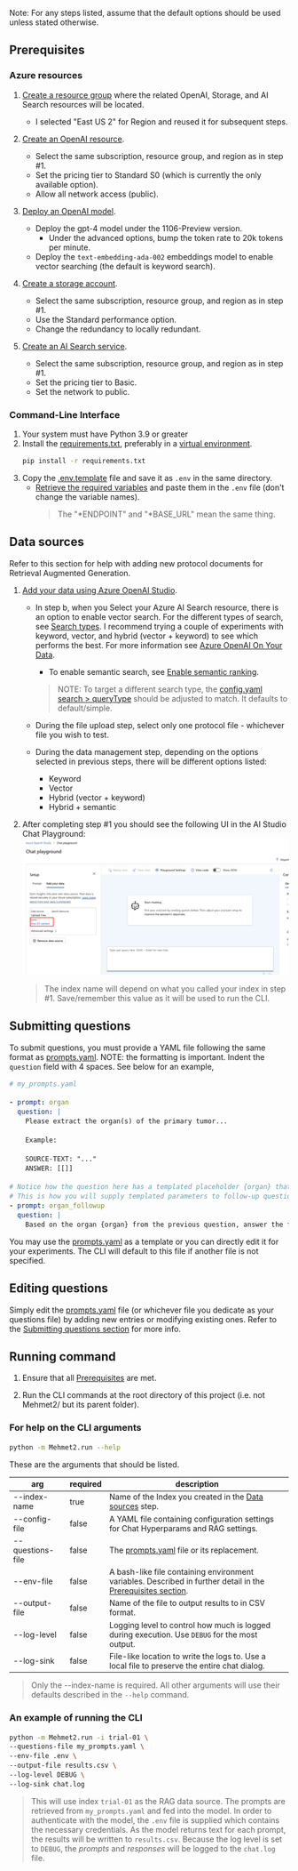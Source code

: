 Note: For any steps listed, assume that the default options should be used unless stated otherwise.

## Prerequisites

### Azure resources

1. [Create a resource group](https://learn.microsoft.com/en-us/azure/azure-resource-manager/management/manage-resource-groups-portal#create-resource-groups) where the related OpenAI, Storage, and AI Search resources will be located.

   - I selected "East US 2" for Region and reused it for subsequent steps.

2. [Create an OpenAI resource](https://learn.microsoft.com/en-us/azure/ai-services/openai/how-to/create-resource?pivots=web-portal#create-a-resource).

   - Select the same subscription, resource group, and region as in step #1.
   - Set the pricing tier to Standard S0 (which is currently the only available option).
   - Allow all network access (public).

3. [Deploy an OpenAI model](https://learn.microsoft.com/en-us/azure/ai-services/openai/how-to/create-resource?pivots=web-portal#deploy-a-model).

   - Deploy the gpt-4 model under the 1106-Preview version.
     - Under the advanced options, bump the token rate to 20k tokens per minute.
   - Deploy the `text-embedding-ada-002` embeddings model to enable vector searching (the default is keyword search).

4. [Create a storage account](https://learn.microsoft.com/en-us/azure/storage/common/storage-account-create?tabs=azure-portal).

   - Select the same subscription, resource group, and region as in step #1.
   - Use the Standard performance option.
   - Change the redundancy to locally redundant.

5. [Create an AI Search service](https://learn.microsoft.com/en-us/azure/search/search-create-service-portal).

   - Select the same subscription, resource group, and region as in step #1.
   - Set the pricing tier to Basic.
   - Set the network to public.

### Command-Line Interface

1. Your system must have Python 3.9 or greater
2. Install the [requirements.txt](requirements.txt), preferably in a [virtual environment](https://docs.python.org/3.9/library/venv.html).
   ```bash
   pip install -r requirements.txt
   ```
3. Copy the [.env.template](.env.template) file and save it as `.env` in the same directory.
   - [Retrieve the required variables](https://learn.microsoft.com/en-us/azure/ai-services/openai/use-your-data-quickstart?tabs=command-line%2Cpython&pivots=programming-language-python#retrieve-required-variables) and paste them in the `.env` file (don't change the variable names).
     > The "*ENDPOINT" and "*BASE_URL" mean the same thing.

## Data sources

Refer to this section for help with adding new protocol documents for Retrieval Augmented Generation.

1. [Add your data using Azure OpenAI Studio](https://learn.microsoft.com/en-us/azure/ai-services/openai/use-your-data-quickstart?tabs=command-line%2Cpython&pivots=programming-language-studio#add-your-data-using-azure-openai-studio).

   - In step b, when you Select your Azure AI Search resource, there is an option to enable vector search. For the different types of search, see [Search types](https://learn.microsoft.com/en-us/azure/ai-services/openai/concepts/use-your-data?tabs=ai-search#search-types). I recommend trying a couple of experiments with keyword, vector, and hybrid (vector + keyword) to see which performs the best. For more information see [Azure OpenAI On Your Data](https://learn.microsoft.com/en-us/azure/ai-services/openai/concepts/use-your-data?tabs=file-upload).

     - To enable semantic search, see [Enable semantic ranking](https://learn.microsoft.com/en-us/azure/search/semantic-how-to-enable-disable?tabs=enable-portal#enable-semantic-ranking).

     > NOTE: To target a different search type, the [config.yaml search > queryType](config.yaml) should be adjusted to match. It defaults to default/simple.

   - During the file upload step, select only one protocol file - whichever file you wish to test.
   - During the data management step, depending on the options selected in previous steps, there will be different options listed:
     - Keyword
     - Vector
     - Hybrid (vector + keyword)
     - Hybrid + semantic

2. After completing step #1 you should see the following UI in the AI Studio Chat Playground:
   ![](./assets/chat_playground_data_sources.png)
   > The index name will depend on what you called your index in step #1. Save/remember this value as it will be used to run the CLI.

## Submitting questions

To submit questions, you must provide a YAML file following the same format as [prompts.yaml](prompts.yaml). NOTE: the formatting is important. Indent the `question` field with 4 spaces. See below for an example,

```yaml
# my_prompts.yaml

- prompt: organ
  question: |
    Please extract the organ(s) of the primary tumor...

    Example:

    SOURCE-TEXT: "..."
    ANSWER: [[]]

# Notice how the question here has a templated placeholder {organ} that matches the `prompt` value in the previous question.
# This is how you will supply templated parameters to follow-up questions. In short, the `prompt` value must match the placeholder value.
- prompt: organ_followup
  question: |
    Based on the organ {organ} from the previous question, answer the following question...
```

You may use the [prompts.yaml](prompts.yaml) as a template or you can directly edit it for your experiments. The CLI will default to this file if another file is not specified.

## Editing questions

Simply edit the [prompts.yaml](prompts.yaml) file (or whichever file you dedicate as your questions file) by adding new entries or modifying existing ones. Refer to the [Submitting questions section](#submitting-questions) for more info.

## Running command

1. Ensure that all [Prerequisites](#prerequisites) are met.

2. Run the CLI commands at the root directory of this project (i.e. not Mehmet2/ but its parent folder).

### For help on the CLI arguments

```bash
python -m Mehmet2.run --help
```

These are the arguments that should be listed.

| arg              | required | description                                                                                                                             |
| ---------------- | -------- | --------------------------------------------------------------------------------------------------------------------------------------- |
| --index-name     | true     | Name of the Index you created in the [Data sources](#data-sources) step.                                                                |
| --config-file    | false    | A YAML file containing configuration settings for Chat Hyperparams and RAG settings.                                                    |
| --questions-file | false    | The [prompts.yaml](prompts.yaml) file or its replacement.                                                                               |
| --env-file       | false    | A bash-like file containing environment variables. Described in further detail in the [Prerequisites section](#command-line-interface). |
| --output-file    | false    | Name of the file to output results to in CSV format.                                                                                    |
| --log-level      | false    | Logging level to control how much is logged during execution. Use `DEBUG` for the most output.                                          |
| --log-sink       | false    | File-like location to write the logs to. Use a local file to preserve the entire chat dialog.                                           |

> Only the --index-name is required. All other arguments will use their defaults described in the `--help` command.

### An example of running the CLI

```bash
python -m Mehmet2.run -i trial-01 \
--questions-file my_prompts.yaml \
--env-file .env \
--output-file results.csv \
--log-level DEBUG \
--log-sink chat.log
```

> This will use index `trial-01` as the RAG data source. The prompts are retrieved from `my_prompts.yaml` and fed into the model. In order to authenticate with the model, the `.env` file is supplied which contains the necessary credentials. As the model returns text for each prompt, the results will be written to `results.csv`. Because the log level is set to `DEBUG`, the _prompts_ and _responses_ will be logged to the `chat.log` file.
